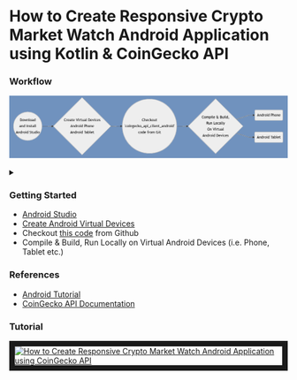 # How to Create Responsive Crypto Market Watch Android Application using Kotlin & CoinGecko API

### Workflow

![Alt text](wf.png)

<details>

<summary></summary>

```mermaid

graph LR

A((Download<br/>and Install<br/>Android Studio)) --> B

B{Create Virtual Devices<br/>Android Phone<br/>Android Tablet} --> C

C((Checkout<br/>'coingecko_api_client_android'<br/>code from Git)) --> D

D{Compile & Build,<br/>Run Locally<br/>On Virtual<br/>Android Devices}

D --> E(Android Phone)
D --> F(Android Tablet)

```

</details>

### Getting Started

<ul>

<li><a href="https://developer.android.com/studio">Android Studio</a></li>

<li><a href="https://developer.android.com/studio/run/managing-avds" target="_new">Create Android Virtual Devices</a></li>

<li>Checkout <a href="https://github.com/lalumastan/coingecko_api_client_android.git">this code</a> from Github</li>

<li>Compile & Build, Run Locally on Virtual Android Devices (i.e. Phone, Tablet etc.)</li>
</ul>

### References

<ul>

<li><a href="https://developer.android.com/codelabs/basic-android-kotlin-compose-first-app#0">Android Tutorial</a></li>

<li><a href="https://www.coingecko.com/api/documentation">CoinGecko API Documentation</a></li>

</ul>

### Tutorial

<a href="http://www.youtube.com/watch?feature=player_embedded&v=3gi_D13YbG4" target="_blank"><img src="http://img.youtube.com/vi/3gi_D13YbG4/0.jpg" alt="How to Create Responsive  Crypto Market Watch Android Application using CoinGecko API" width="240" height="180" border="10" /></a>